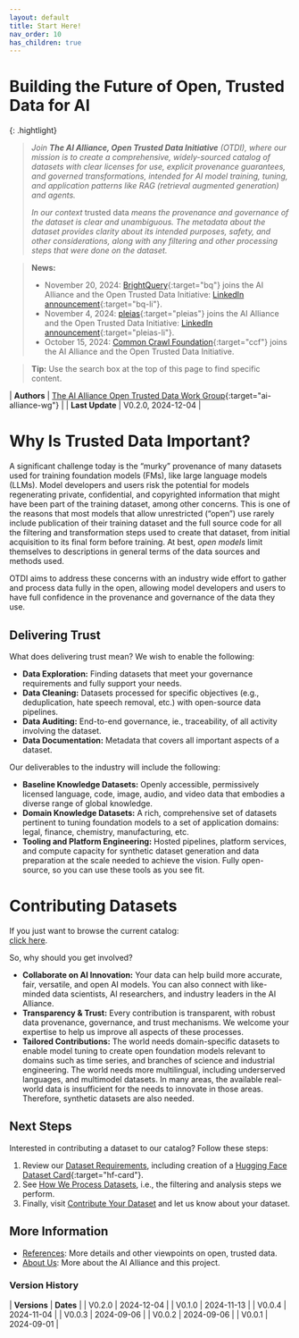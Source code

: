 ```yaml
---
layout: default
title: Start Here!
nav_order: 10
has_children: true
---
```


# Building the Future of Open, Trusted Data for AI

{: .hightlight}
> _Join **The AI Alliance, Open Trusted Data Initiative** (OTDI), where our mission is to create a comprehensive, widely-sourced catalog of datasets with clear licenses for use, explicit provenance guarantees, and governed transformations, intended for AI model training, tuning, and application patterns like RAG (retrieval augmented generation) and agents._
>
> _In our context_ trusted data _means the provenance and governance of the dataset is clear and unambiguous. The metadata about the dataset provides clarity about its intended purposes, safety, and other considerations, along with any filtering and other processing steps that were done on the dataset._

> **News:**
>
> * November 20, 2024: [BrightQuery](https://brightquery.com/){:target="bq"} joins the AI Alliance and the Open Trusted Data Initiative: [LinkedIn announcement](https://www.linkedin.com/posts/jose-plehn_brightquery-is-proud-to-now-be-a-member-of-activity-7265516443742478338-xjIz/?utm_source=share&utm_medium=member_desktop){:target="bq-li"}.
> * November 4, 2024: [pleias](https://pleias.fr){:target="pleias"} joins the AI Alliance and the Open Trusted Data Initiative: [LinkedIn announcement](https://www.linkedin.com/posts/pleias_pleias-joins-the-ai-alliance-to-co-lead-open-ugcPost-7259263514542796800-Uphx/){:target="pleias-li"}.
> * October 15, 2024: [Common Crawl Foundation](https://commoncrawl.org/){:target="ccf"} joins the AI Alliance and the Open Trusted Data Initiative.

> **Tip:** Use the search box at the top of this page to find specific content.

| **Authors**     | [The AI Alliance Open Trusted Data Work Group](https://thealliance.ai/focus-areas/foundation-models){:target="ai-alliance-wg"} |
| **Last Update** | V0.2.0, 2024-12-04 |

# Why Is Trusted Data Important?

A significant challenge today is the &ldquo;murky&rdquo; provenance of many datasets used for training foundation models (FMs), like large language models (LLMs). Model developers and users risk the potential for models regenerating private, confidential, and copyrighted information that might have been part of the training dataset, among other concerns. This is one of the reasons that most models that allow unrestricted (&ldquo;open&rdquo;) use rarely include publication of their training dataset and the full source code for all the filtering and transformation steps used to create that dataset, from initial acquisition to its final form before training. At best, _open models_ limit themselves to descriptions in general terms of the data sources and methods used.

OTDI aims to address these concerns with an industry wide effort to gather and process data fully in the open, allowing model developers and users to have full confidence in the provenance and governance of the data they use.

## Delivering Trust

What does delivering trust mean? We wish to enable the following:

* **Data Exploration:** Finding datasets that meet your governance requirements and fully support your needs.
* **Data Cleaning:** Datasets processed for specific objectives (e.g., deduplication, hate speech removal, etc.) with open-source data pipelines.
* **Data Auditing:** End-to-end governance, ie., traceability, of all activity involving the dataset.
* **Data Documentation:** Metadata that covers all important aspects of a dataset.

Our deliverables to the industry will include the following:

* **Baseline Knowledge Datasets:** Openly accessible, permissively licensed language, code, image, audio, and video data that embodies a diverse range of global knowledge. 
* **Domain Knowledge Datasets:** A rich, comprehensive set of datasets pertinent to tuning foundation models to a set of application domains: legal, finance, chemistry, manufacturing, etc.
* **Tooling and Platform Engineering:** Hosted pipelines, platform services, and compute capacity for synthetic dataset generation and data preparation at the scale needed to achieve the vision. Fully open-source, so you can use these tools as you see fit.

# Contributing Datasets

If you just want to browse the current catalog:<br/>
<a href="{{site.baseurl}}/catalog/" target="hugging-face" class="btn btn-primary fs-5 mb-4 mb-md-0 mr-2 no-glyph">click here</a>.

So, why should you get involved?

* **Collaborate on AI Innovation:** Your data can help build more accurate, fair, versatile, and open AI models. You can also connect with like-minded data scientists, AI researchers, and industry leaders in the AI Alliance.
* **Transparency & Trust:** Every contribution is transparent, with robust data provenance, governance, and trust mechanisms. We welcome your expertise to help us improve all aspects of these processes.
* **Tailored Contributions:** The world needs domain-specific datasets to enable model tuning to create open foundation models relevant to domains such as time series, and branches of science and industrial engineering. The world needs more multilingual, including underserved languages, and multimodel datasets. In many areas, the available real-world data is insufficient for the needs to innovate in those areas. Therefore, synthetic datasets are also needed.

## Next Steps

Interested in contributing a dataset to our catalog? Follow these steps:

1. Review our [Dataset Requirements]({{site.baseurl}}/dataset-requirements), including creation of a [Hugging Face Dataset Card](https://huggingface.co/docs/hub/datasets-cards){:target="hf-card"}.
2. See [How We Process Datasets]({{site.baseurl}}/our-processing), i.e., the filtering and analysis steps we perform.
3. Finally, visit [Contribute Your Dataset]({{site.baseurl}}/contributing) and let us know about your dataset.

## More Information

* [References]({{site.baseurl}}/references): More details and other viewpoints on open, trusted data.
* [About Us]({{site.baseurl}}/about): More about the AI Alliance and this project.

### Version History

| **Versions** | **Dates**  |
| V0.2.0       | 2024-12-04 |
| V0.1.0       | 2024-11-13 |
| V0.0.4       | 2024-11-04 |
| V0.0.3       | 2024-09-06 |
| V0.0.2       | 2024-09-06 |
| V0.0.1       | 2024-09-01 |

